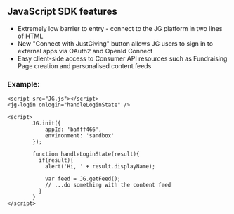 ## JavaScript SDK features

- Extremely low barrier to entry - connect to the JG platform in two lines of HTML
- New "Connect with JustGiving" button allows JG users to sign in to external apps via OAuth2 and OpenId Connect
- Easy client-side access to Consumer API resources such as Fundraising Page creation and personalised content feeds

### Example:

```
<script src="JG.js"></script>
<jg-login onlogin="handleLoginState" />

<script>
        JG.init({
            appId: 'bafff466',
            environment: 'sandbox'
        });
        
        function handleLoginState(result){
          if(result){
            alert('Hi, ' + result.displayName);
            
            var feed = JG.getFeed();
            // ...do something with the content feed
          }
        }
</script>
```

